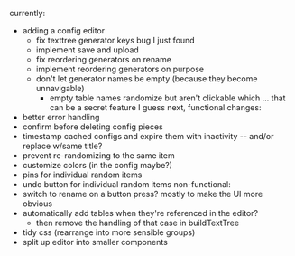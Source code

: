 currently:
- adding a config editor
  - fix texttree generator keys bug I just found
  - implement save and upload
  - fix reordering generators on rename
  - implement reordering generators on purpose
  - don't let generator names be empty (because they become unnavigable)
    - empty table names randomize but aren't clickable which ... that can be a secret feature I guess
next, functional changes:
- better error handling
- confirm before deleting config pieces
- timestamp cached configs and expire them with inactivity -- and/or replace w/same title?
- prevent re-randomizing to the same item
- customize colors (in the config maybe?)
- pins for individual random items
- undo button for individual random items
non-functional:
- switch to rename on a button press? mostly to make the UI more obvious
- automatically add tables when they're referenced in the editor?
  - then remove the handling of that case in buildTextTree
- tidy css (rearrange into more sensible groups)
- split up editor into smaller components
